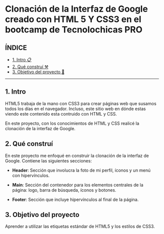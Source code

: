 # Clonación de la Interfaz de Google creado con HTML 5 Y CSS3 en el bootcamp de Tecnolochicas PRO

## ÍNDICE

* [1. Intro 📋](https://github.com/paulagpulidog/ClonInterfazdeGoogle/edit/main/README.md#1-intro)
* [2. Qué construí ⚒](https://github.com/paulagpulidog/ClonInterfazdeGoogle/edit/main/README.md#2-qu%C3%A9-constru%C3%AD)
* [3. Objetivo del proyecto 🎯](https://github.com/paulagpulidog/ClonInterfazdeGoogle/edit/main/README.md#3-objetivo-del-proyecto)

****

## 1. Intro
HTML5 trabaja de la mano con CSS3 para crear páginas web que susamos todos los días en el navegador. Incluso, este sitio web en dónde estas viendo este contenido esta contruido con HTML y CSS.

En este proyecto, con los conocimientos de HTML y CSS realicé la clonación de la interfaz de Google.

## 2. Qué construí
En este proyecto me enfoqué en construir la clonación de la interfaz de Google.
Contiene las siguientes secciones:

* **Header**: Sección que involucra la foto de mi perfil, íconos y un menú con hipervínculos.

* **Main**: Sección del contenedor para los elementos centrales de la página: logo, barra de búsqueda, íconos y botones.

* **Footer**: Sección que incluye hipervínculos al final de la página.

## 3. Objetivo del proyecto
Aprender a utilizar las etiquetas estándar de HTML5 y los estilos de CSS3.
